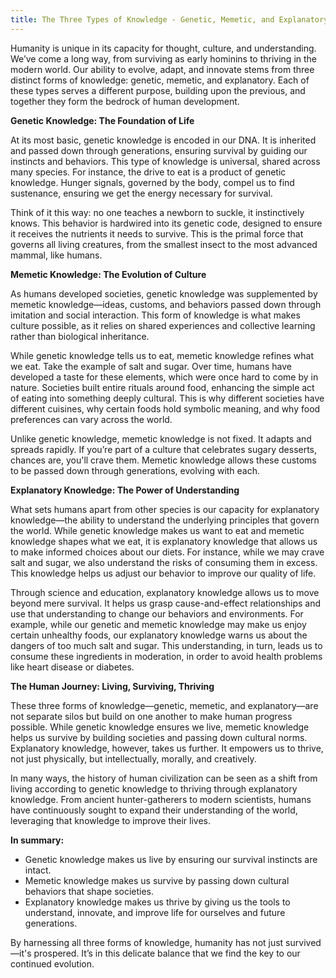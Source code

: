 ```yaml
---
title: The Three Types of Knowledge - Genetic, Memetic, and Explanatory
---
```


Humanity is unique in its capacity for thought, culture, and understanding. We’ve come a long way, from surviving as early hominins to thriving in the modern world. Our ability to evolve, adapt, and innovate stems from three distinct forms of knowledge: genetic, memetic, and explanatory. Each of these types serves a different purpose, building upon the previous, and together they form the bedrock of human development.

**Genetic Knowledge: The Foundation of Life**

At its most basic, genetic knowledge is encoded in our DNA. It is inherited and passed down through generations, ensuring survival by guiding our instincts and behaviors. This type of knowledge is universal, shared across many species. For instance, the drive to eat is a product of genetic knowledge. Hunger signals, governed by the body, compel us to find sustenance, ensuring we get the energy necessary for survival.

Think of it this way: no one teaches a newborn to suckle, it instinctively knows. This behavior is hardwired into its genetic code, designed to ensure it receives the nutrients it needs to survive. This is the primal force that governs all living creatures, from the smallest insect to the most advanced mammal, like humans.

**Memetic Knowledge: The Evolution of Culture**

As humans developed societies, genetic knowledge was supplemented by memetic knowledge—ideas, customs, and behaviors passed down through imitation and social interaction. This form of knowledge is what makes culture possible, as it relies on shared experiences and collective learning rather than biological inheritance.

While genetic knowledge tells us to eat, memetic knowledge refines what we eat. Take the example of salt and sugar. Over time, humans have developed a taste for these elements, which were once hard to come by in nature. Societies built entire rituals around food, enhancing the simple act of eating into something deeply cultural. This is why different societies have different cuisines, why certain foods hold symbolic meaning, and why food preferences can vary across the world.

Unlike genetic knowledge, memetic knowledge is not fixed. It adapts and spreads rapidly. If you’re part of a culture that celebrates sugary desserts, chances are, you'll crave them. Memetic knowledge allows these customs to be passed down through generations, evolving with each.

**Explanatory Knowledge: The Power of Understanding**

What sets humans apart from other species is our capacity for explanatory knowledge—the ability to understand the underlying principles that govern the world. While genetic knowledge makes us want to eat and memetic knowledge shapes what we eat, it is explanatory knowledge that allows us to make informed choices about our diets. For instance, while we may crave salt and sugar, we also understand the risks of consuming them in excess. This knowledge helps us adjust our behavior to improve our quality of life.

Through science and education, explanatory knowledge allows us to move beyond mere survival. It helps us grasp cause-and-effect relationships and use that understanding to change our behaviors and environments. For example, while our genetic and memetic knowledge may make us enjoy certain unhealthy foods, our explanatory knowledge warns us about the dangers of too much salt and sugar. This understanding, in turn, leads us to consume these ingredients in moderation, in order to avoid health problems like heart disease or diabetes.

**The Human Journey: Living, Surviving, Thriving**

These three forms of knowledge—genetic, memetic, and explanatory—are not separate silos but build on one another to make human progress possible. While genetic knowledge ensures we live, memetic knowledge helps us survive by building societies and passing down cultural norms. Explanatory knowledge, however, takes us further. It empowers us to thrive, not just physically, but intellectually, morally, and creatively.

In many ways, the history of human civilization can be seen as a shift from living according to genetic knowledge to thriving through explanatory knowledge. From ancient hunter-gatherers to modern scientists, humans have continuously sought to expand their understanding of the world, leveraging that knowledge to improve their lives.

**In summary:**

- Genetic knowledge makes us live by ensuring our survival instincts are intact.
- Memetic knowledge makes us survive by passing down cultural behaviors that shape societies.
- Explanatory knowledge makes us thrive by giving us the tools to understand, innovate, and improve life for ourselves and future generations.


By harnessing all three forms of knowledge, humanity has not just survived—it's prospered. It’s in this delicate balance that we find the key to our continued evolution.